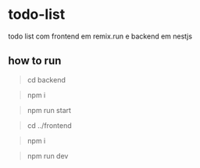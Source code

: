 # todo-list
todo list com frontend em remix.run e backend em nestjs

## how to run

> cd backend

> npm i

> npm run start

> cd ../frontend

> npm i

> npm run dev
